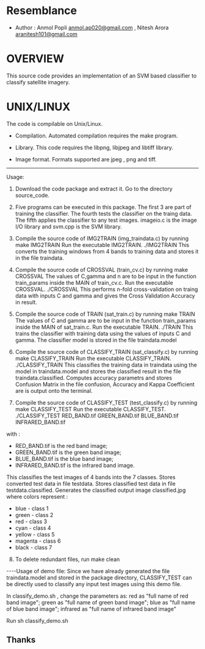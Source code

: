 # Resemblance

* Author    : Anmol Popli <anmol.ap020@gmail.com> , Nitesh Arora <aranitesh101@gmail.com>

# OVERVIEW

This source code provides an implementation of an SVM based classifier to classify
satellite imagery.

# UNIX/LINUX

The code is compilable on Unix/Linux.

- Compilation. 
Automated compilation requires the make program.

- Library. 
This code requires the libpng, libjpeg and libtiff library.

- Image format. 
Formats supported are jpeg , png and tiff. 

-------------------------------------------------------------------------
Usage:
1. Download the code package and extract it. Go to the directory source_code. 

2. Five programs can be executed in this package. The first 3 are part of training the
classifier. The fourth tests the classifier on the traing data. The fifth applies the
classifier to any test images.
imageio.c is the image I/O library and svm.cpp is the SVM library.

3. Compile the source code of IMG2TRAIN (img_traindata.c) by running
make IMG2TRAIN
Run the executable IMG2TRAIN.
./IMG2TRAIN
This converts the training windows from 4 bands to training data and stores it in the
file traindata.

4. Compile the source code of CROSSVAL (train_cv.c) by running
make CROSSVAL
The values of C,gamma and n are to be input in the function train_params inside the MAIN
of train_cv.c.
Run the executable CROSSVAL.
./CROSSVAL
This performs n-fold cross-validation on traing data with inputs C and gamma and gives
the Cross Validation Accuracy in result.

5. Compile the source code of TRAIN (sat_train.c) by running
make TRAIN
The values of C and gamma are to be input in the function train_params inside the MAIN
of sat_train.c.
Run the executable TRAIN.
./TRAIN
This trains the classifier with training data using the values of inputs C and gamma.
The classifier model is stored in the file traindata.model

6. Compile the source code of CLASSIFY_TRAIN (sat_classify.c) by running
make CLASSIFY_TRAIN
Run the executable CLASSIFY_TRAIN.
./CLASSIFY_TRAIN
This classifies the training data in traindata using the model in traindata.model and
stores the classified result in the file traindata.classified. Computes accuracy parametrs
and stores Confusion Matrix in the file confusion, Accuracy and Kappa Coefficient are is
output onto the terminal.

7. Compile the source code of CLASSIFY_TEST (test_classify.c) by running
make CLASSIFY_TEST
Run the executable CLASSIFY_TEST.
./CLASSIFY_TEST RED_BAND.tif GREEN_BAND.tif BLUE_BAND.tif INFRARED_BAND.tif

with :
- RED_BAND.tif is the red band image;
- GREEN_BAND.tif is the green band image;
- BLUE_BAND.tif is the blue band image;
- INFRARED_BAND.tif is the infrared band image.

This classifies the test images of 4 bands into the 7 classes. Stores converted test data
in file testdata. Stores classified test data in file testdata.classified. Generates the
classified output image classified.jpg
where colors represent :
- blue - class 1
- green - class 2
- red - class 3
- cyan - class 4
- yellow - class 5
- magenta - class 6
- black - class 7

8. To delete redundant files,
run make clean 

----Usage of demo file:
Since we have already generated the file traindata.model and stored in the package directory,
CLASSIFY_TEST can be directly used to classify any input test images using this demo file.

In classify_demo.sh , change the parameters as:
red as "full name of red band image";
green as "full name of green band image";
blue as "full name of blue band image";
infrared as "full name of infrared band image"

Run sh classify_demo.sh

Thanks
------
